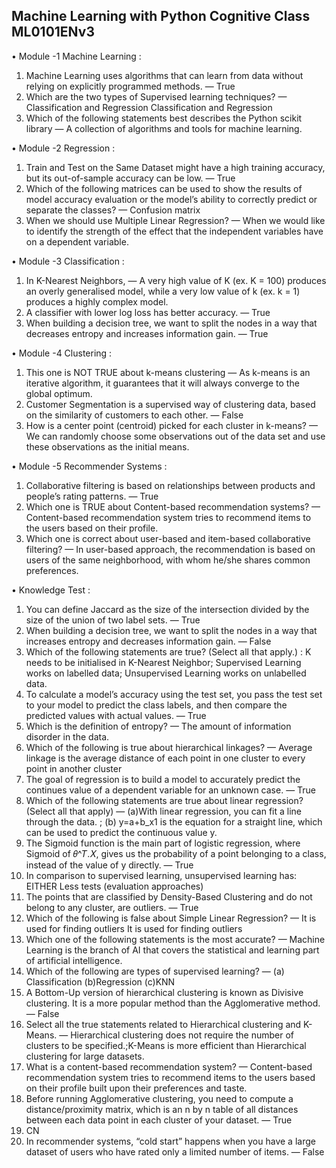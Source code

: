 ## Machine Learning with Python Cognitive Class ML0101ENv3

•	Module -1 Machine Learning :
1.	Machine Learning uses algorithms that can learn from data without relying on explicitly programmed methods. — True
2. Which are the two types of Supervised learning techniques? — Classification and Regression Classification and Regression
3. Which of the following statements best describes the Python scikit library — A collection of algorithms and tools for machine learning.

•	Module -2 Regression :
1.	Train and Test on the Same Dataset might have a high training accuracy, but its out-of-sample accuracy can be low. — True
2.	Which of the following matrices can be used to show the results of model accuracy evaluation or the model’s ability to correctly predict or separate the classes? — Confusion matrix
3.	When we should use Multiple Linear Regression? — When we would like to identify the strength of the effect that the independent variables have on a dependent variable.

•	Module -3 Classification :
1.	In K-Nearest Neighbors, — A very high value of K (ex. K = 100) produces an overly generalised model, while a very low value of k (ex. k = 1) produces a highly complex model.
2.	A classifier with lower log loss has better accuracy. — True
3.	When building a decision tree, we want to split the nodes in a way that decreases entropy and increases information gain. — True

•	Module -4 Clustering :
1.	This one is NOT TRUE about k-means clustering — As k-means is an iterative algorithm, it guarantees that it will always converge to the global optimum.
2.	Customer Segmentation is a supervised way of clustering data, based on the similarity of customers to each other. — False
3.	How is a center point (centroid) picked for each cluster in k-means? — We can randomly choose some observations out of the data set and use these observations as the initial means.

•	Module -5 Recommender Systems :
1.	Collaborative filtering is based on relationships between products and people’s rating patterns. — True
2.	Which one is TRUE about Content-based recommendation systems? — Content-based recommendation system tries to recommend items to the users based on their profile.
3.	Which one is correct about user-based and item-based collaborative filtering? — In user-based approach, the recommendation is based on users of the same neighborhood, with whom he/she shares common preferences.

•	Knowledge Test :
1.	You can define Jaccard as the size of the intersection divided by the size of the union of two label sets. — True
2.	When building a decision tree, we want to split the nodes in a way that increases entropy and decreases information gain. — False
3.	Which of the following statements are true? (Select all that apply.) : K needs to be initialised in K-Nearest Neighbor; Supervised Learning works on labelled data; Unsupervised Learning works on unlabelled data.
4.	To calculate a model’s accuracy using the test set, you pass the test set to your model to predict the class labels, and then compare the predicted values with actual values. — True
5.	Which is the definition of entropy? — The amount of information disorder in the data.
6.	Which of the following is true about hierarchical linkages? — Average linkage is the average distance of each point in one cluster to every point in another cluster 
7.	The goal of regression is to build a model to accurately predict the continues value of a dependent variable for an unknown case. — True
8.	Which of the following statements are true about linear regression? (Select all that apply) — (a)With linear regression, you can fit a line through the data. ; (b) y=a+b_x1 is the equation for a straight line, which can be used to predict the continuous value y.
9.	The Sigmoid function is the main part of logistic regression, where Sigmoid of 𝜃^𝑇.𝑋, gives us the probability of a point belonging to a class, instead of the value of y directly. — True
10.	In comparison to supervised learning, unsupervised learning has: EITHER Less tests (evaluation approaches) 
11.	The points that are classified by Density-Based Clustering and do not belong to any cluster, are outliers. — True
12.	Which of the following is false about Simple Linear Regression? — It is used for finding outliers It is used for finding outliers
13.	Which one of the following statements is the most accurate? — Machine Learning is the branch of AI that covers the statistical and learning part of artificial intelligence.
14.	Which of the following are types of supervised learning? — (a) Classification (b)Regression (c)KNN
15.	A Bottom-Up version of hierarchical clustering is known as Divisive clustering. It is a more popular method than the Agglomerative method. — False
16.	Select all the true statements related to Hierarchical clustering and K-Means. — Hierarchical clustering does not require the number of clusters to be specified.;K-Means is more efficient than Hierarchical clustering for large datasets.
17.	What is a content-based recommendation system? — Content-based recommendation system tries to recommend items to the users based on their profile built upon their preferences and taste.
18.	Before running Agglomerative clustering, you need to compute a distance/proximity matrix, which is an n by n table of all distances between each data point in each cluster of your dataset. — True
19.	CN
20.	In recommender systems, “cold start” happens when you have a large dataset of users who have rated only a limited number of items. — False

